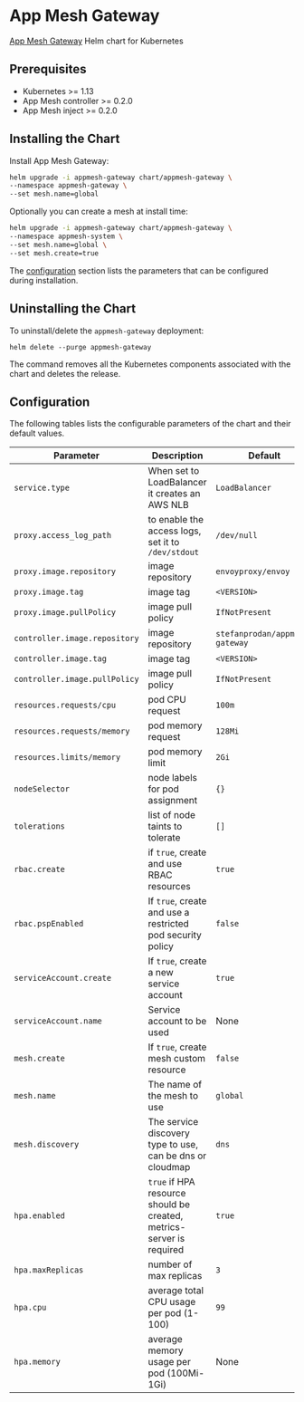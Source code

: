 # App Mesh Gateway

[App Mesh Gateway](https://github.com/stefanprodan/appmesh-gateway) Helm chart for Kubernetes

## Prerequisites

* Kubernetes >= 1.13
* App Mesh controller >= 0.2.0
* App Mesh inject >= 0.2.0

## Installing the Chart

Install App Mesh Gateway:

```sh
helm upgrade -i appmesh-gateway chart/appmesh-gateway \
--namespace appmesh-gateway \
--set mesh.name=global
```

Optionally you can create a mesh at install time:
  
```sh
helm upgrade -i appmesh-gateway chart/appmesh-gateway \
--namespace appmesh-system \
--set mesh.name=global \
--set mesh.create=true
```

The [configuration](#configuration) section lists the parameters that can be configured during installation.

## Uninstalling the Chart

To uninstall/delete the `appmesh-gateway` deployment:

```console
helm delete --purge appmesh-gateway
```

The command removes all the Kubernetes components associated with the chart and deletes the release.

## Configuration

The following tables lists the configurable parameters of the chart and their default values.

Parameter | Description | Default
--- | --- | ---
`service.type` |  When set to LoadBalancer it creates an AWS NLB | `LoadBalancer`
`proxy.access_log_path` | to enable the access logs, set it to `/dev/stdout` | `/dev/null`
`proxy.image.repository` | image repository | `envoyproxy/envoy`
`proxy.image.tag` | image tag | `<VERSION>`
`proxy.image.pullPolicy` | image pull policy | `IfNotPresent`
`controller.image.repository` | image repository | `stefanprodan/appmesh-gateway`
`controller.image.tag` | image tag | `<VERSION>`
`controller.image.pullPolicy` | image pull policy | `IfNotPresent`
`resources.requests/cpu` | pod CPU request | `100m`
`resources.requests/memory` | pod memory request | `128Mi`
`resources.limits/memory` | pod memory limit | `2Gi`
`nodeSelector` | node labels for pod assignment | `{}`
`tolerations` | list of node taints to tolerate | `[]`
`rbac.create` | if `true`, create and use RBAC resources | `true`
`rbac.pspEnabled` | If `true`, create and use a restricted pod security policy | `false`
`serviceAccount.create` | If `true`, create a new service account | `true`
`serviceAccount.name` | Service account to be used | None
`mesh.create` | If `true`, create mesh custom resource | `false`
`mesh.name` | The name of the mesh to use | `global`
`mesh.discovery` | The service discovery type to use, can be dns or cloudmap | `dns`
`hpa.enabled` | `true` if HPA resource should be created, metrics-server is required | `true`
`hpa.maxReplicas` | number of max replicas | `3`
`hpa.cpu` |  average total CPU usage per pod (1-100) | `99`
`hpa.memory` |  average memory usage per pod (100Mi-1Gi) | None
